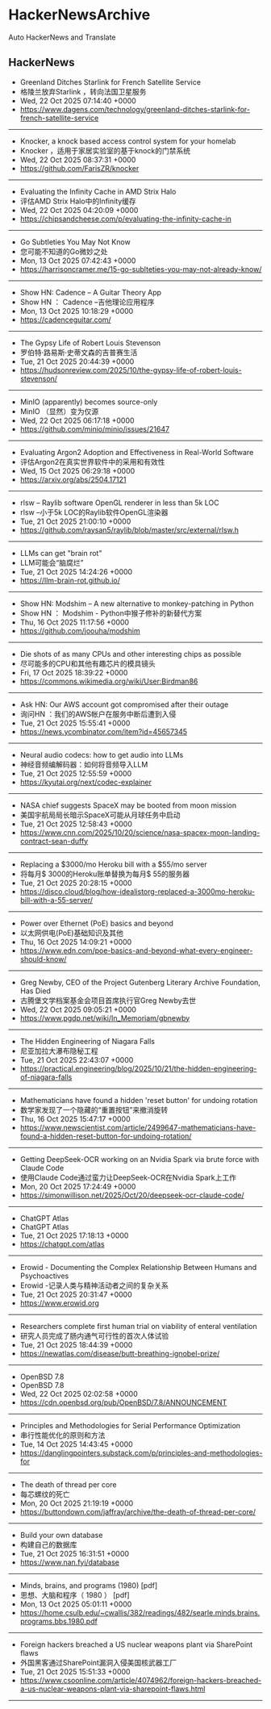 # HackerNewsArchive
Auto HackerNews and Translate

## HackerNews
* Greenland Ditches Starlink for French Satellite Service
* 格陵兰放弃Starlink ，转向法国卫星服务
* Wed, 22 Oct 2025 07:14:40 +0000
* https://www.dagens.com/technology/greenland-ditches-starlink-for-french-satellite-service
----
* Knocker, a knock based access control system for your homelab
* Knocker ，适用于家居实验室的基于knock的门禁系统
* Wed, 22 Oct 2025 08:37:31 +0000
* https://github.com/FarisZR/knocker
----
* Evaluating the Infinity Cache in AMD Strix Halo
* 评估AMD Strix Halo中的Infinity缓存
* Wed, 22 Oct 2025 04:20:09 +0000
* https://chipsandcheese.com/p/evaluating-the-infinity-cache-in
----
* Go Subtleties You May Not Know
* 您可能不知道的Go微妙之处
* Mon, 13 Oct 2025 07:42:43 +0000
* https://harrisoncramer.me/15-go-sublteties-you-may-not-already-know/
----
* Show HN: Cadence – A Guitar Theory App
* Show HN ： Cadence –吉他理论应用程序
* Mon, 13 Oct 2025 10:18:29 +0000
* https://cadenceguitar.com/
----
* The Gypsy Life of Robert Louis Stevenson
* 罗伯特·路易斯·史蒂文森的吉普赛生活
* Tue, 21 Oct 2025 20:44:39 +0000
* https://hudsonreview.com/2025/10/the-gypsy-life-of-robert-louis-stevenson/
----
* MinIO (apparently) becomes source-only
* MinIO （显然）变为仅源
* Wed, 22 Oct 2025 06:17:18 +0000
* https://github.com/minio/minio/issues/21647
----
* Evaluating Argon2 Adoption and Effectiveness in Real-World Software
* 评估Argon2在真实世界软件中的采用和有效性
* Wed, 15 Oct 2025 06:29:18 +0000
* https://arxiv.org/abs/2504.17121
----
* rlsw – Raylib software OpenGL renderer in less than 5k LOC
* rlsw –小于5k LOC的Raylib软件OpenGL渲染器
* Tue, 21 Oct 2025 21:00:10 +0000
* https://github.com/raysan5/raylib/blob/master/src/external/rlsw.h
----
* LLMs can get "brain rot"
* LLM可能会“脑腐烂”
* Tue, 21 Oct 2025 14:24:26 +0000
* https://llm-brain-rot.github.io/
----
* Show HN: Modshim – A new alternative to monkey-patching in Python
* Show HN ： Modshim - Python中猴子修补的新替代方案
* Thu, 16 Oct 2025 11:17:56 +0000
* https://github.com/joouha/modshim
----
* Die shots of as many CPUs and other interesting chips as possible
* 尽可能多的CPU和其他有趣芯片的模具镜头
* Fri, 17 Oct 2025 18:39:22 +0000
* https://commons.wikimedia.org/wiki/User:Birdman86
----
* Ask HN: Our AWS account got compromised after their outage
* 询问HN ：我们的AWS帐户在服务中断后遭到入侵
* Tue, 21 Oct 2025 15:55:41 +0000
* https://news.ycombinator.com/item?id=45657345
----
* Neural audio codecs: how to get audio into LLMs
* 神经音频编解码器：如何将音频导入LLM
* Tue, 21 Oct 2025 12:55:59 +0000
* https://kyutai.org/next/codec-explainer
----
* NASA chief suggests SpaceX may be booted from moon mission
* 美国宇航局局长暗示SpaceX可能从月球任务中启动
* Tue, 21 Oct 2025 12:58:43 +0000
* https://www.cnn.com/2025/10/20/science/nasa-spacex-moon-landing-contract-sean-duffy
----
* Replacing a $3000/mo Heroku bill with a $55/mo server
* 将每月$ 3000的Heroku账单替换为每月$ 55的服务器
* Tue, 21 Oct 2025 20:28:15 +0000
* https://disco.cloud/blog/how-idealistorg-replaced-a-3000mo-heroku-bill-with-a-55-server/
----
* Power over Ethernet (PoE) basics and beyond
* 以太网供电(PoE)基础知识及其他
* Thu, 16 Oct 2025 14:09:21 +0000
* https://www.edn.com/poe-basics-and-beyond-what-every-engineer-should-know/
----
* Greg Newby, CEO of the Project Gutenberg Literary Archive Foundation, Has Died
* 古腾堡文学档案基金会项目首席执行官Greg Newby去世
* Wed, 22 Oct 2025 09:05:21 +0000
* https://www.pgdp.net/wiki/In_Memoriam/gbnewby
----
* The Hidden Engineering of Niagara Falls
* 尼亚加拉大瀑布隐秘工程
* Tue, 21 Oct 2025 22:43:07 +0000
* https://practical.engineering/blog/2025/10/21/the-hidden-engineering-of-niagara-falls
----
* Mathematicians have found a hidden 'reset button' for undoing rotation
* 数学家发现了一个隐藏的“重置按钮”来撤消旋转
* Thu, 16 Oct 2025 15:47:17 +0000
* https://www.newscientist.com/article/2499647-mathematicians-have-found-a-hidden-reset-button-for-undoing-rotation/
----
* Getting DeepSeek-OCR working on an Nvidia Spark via brute force with Claude Code
* 使用Claude Code通过蛮力让DeepSeek-OCR在Nvidia Spark上工作
* Mon, 20 Oct 2025 17:24:49 +0000
* https://simonwillison.net/2025/Oct/20/deepseek-ocr-claude-code/
----
* ChatGPT Atlas
* ChatGPT Atlas
* Tue, 21 Oct 2025 17:18:13 +0000
* https://chatgpt.com/atlas
----
* Erowid - Documenting the Complex Relationship Between Humans and Psychoactives
* Erowid -记录人类与精神活动者之间的复杂关系
* Tue, 21 Oct 2025 20:31:47 +0000
* https://www.erowid.org
----
* Researchers complete first human trial on viability of enteral ventilation
* 研究人员完成了肠内通气可行性的首次人体试验
* Tue, 21 Oct 2025 18:44:39 +0000
* https://newatlas.com/disease/butt-breathing-ignobel-prize/
----
* OpenBSD 7.8
* OpenBSD 7.8
* Wed, 22 Oct 2025 02:02:58 +0000
* https://cdn.openbsd.org/pub/OpenBSD/7.8/ANNOUNCEMENT
----
* Principles and Methodologies for Serial Performance Optimization
* 串行性能优化的原则和方法
* Tue, 14 Oct 2025 14:43:45 +0000
* https://danglingpointers.substack.com/p/principles-and-methodologies-for
----
* The death of thread per core
* 每芯螺纹的死亡
* Mon, 20 Oct 2025 21:19:19 +0000
* https://buttondown.com/jaffray/archive/the-death-of-thread-per-core/
----
* Build your own database
* 构建自己的数据库
* Tue, 21 Oct 2025 16:31:51 +0000
* https://www.nan.fyi/database
----
* Minds, brains, and programs (1980) [pdf]
* 思想、大脑和程序（ 1980 ） [pdf]
* Mon, 13 Oct 2025 05:01:11 +0000
* https://home.csulb.edu/~cwallis/382/readings/482/searle.minds.brains.programs.bbs.1980.pdf
----
* Foreign hackers breached a US nuclear weapons plant via SharePoint flaws
* 外国黑客通过SharePoint漏洞入侵美国核武器工厂
* Tue, 21 Oct 2025 15:51:33 +0000
* https://www.csoonline.com/article/4074962/foreign-hackers-breached-a-us-nuclear-weapons-plant-via-sharepoint-flaws.html
----

